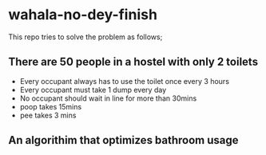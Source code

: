 # wahala-no-dey-finish
This repo tries to solve the problem as follows;
## There are 50 people in a hostel with only 2 toilets
+ Every occupant always has to use the toilet once every 3 hours 
+ Every occupant must take 1 dump every day
+ No occupant should wait in line for more than 30mins
+ poop takes 15mins
+ pee takes 3 mins

## An algorithim that optimizes bathroom usage
